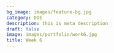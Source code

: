 ```yaml
---
bg_image: images/feature-bg.jpg
category: DOE
description: this is meta description
draft: false
image: images/portfolio/work6.jpg
title: Week 6
---
```

